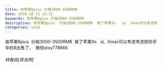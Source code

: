 ```yaml
---
title: 收苹果8pius 价格3000-3500RMB
date: 2018-10-11 13:31
keywords: 收苹果8pius 价格3000-3500RMB
description: 收苹果8pius  价格3000-3500RMB  换了苹果Xs   xL  Xmax可以考虑考虑把你手中的8出售了，  微信stxy778866
categories: used
---
```

<td class="t_f" id="postmessage_1997692">

收苹果8pius  价格3000-3500RMB  换了苹果Xs   xL  Xmax可以考虑考虑把你手中的8出售了，  微信stxy778866</td>
###### 转载自[菲龙网]